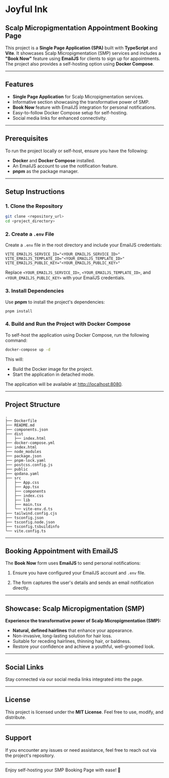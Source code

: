 # Joyful Ink

## Scalp Micropigmentation Appointment Booking Page

This project is a **Single Page Application (SPA)** built with **TypeScript** and **Vite**. It showcases Scalp Micropigmentation (SMP) services and includes a **"Book Now"** feature using **EmailJS** for clients to sign up for appointments. The project also provides a self-hosting option using **Docker Compose**.

---

## Features

- **Single Page Application** for Scalp Micropigmentation services.
- Informative section showcasing the transformative power of SMP.
- **Book Now** feature with EmailJS integration for personal notifications.
- Easy-to-follow Docker Compose setup for self-hosting.
- Social media links for enhanced connectivity.

---

## Prerequisites

To run the project locally or self-host, ensure you have the following:

- **Docker** and **Docker Compose** installed.
- An EmailJS account to use the notification feature.
- **pnpm** as the package manager.

---

## Setup Instructions

### 1. Clone the Repository

```bash
git clone <repository_url>
cd <project_directory>
```

### 2. Create a `.env` File

Create a `.env` file in the root directory and include your EmailJS credentials:

```env
VITE_EMAILJS_SERVICE_ID="<YOUR_EMAILJS_SERVICE_ID>"
VITE_EMAILJS_TEMPLATE_ID="<YOUR_EMAILJS_TEMPLATE_ID>"
VITE_EMAILJS_PUBLIC_KEY="<YOUR_EMAILJS_PUBLIC_KEY>"
```

Replace `<YOUR_EMAILJS_SERVICE_ID>`, `<YOUR_EMAILJS_TEMPLATE_ID>`, and `<YOUR_EMAILJS_PUBLIC_KEY>` with your EmailJS credentials.

### 3. Install Dependencies

Use **pnpm** to install the project's dependencies:

```bash
pnpm install
```

### 4. Build and Run the Project with Docker Compose

To self-host the application using Docker Compose, run the following command:

```bash
docker-compose up -d
```

This will:

- Build the Docker image for the project.
- Start the application in detached mode.

The application will be available at [http://localhost:8080](http://localhost:8080).

---

## Project Structure

```plaintext
.
├── Dockerfile
├── README.md
├── components.json
├── dist
│   ├── index.html
├── docker-compose.yml
├── index.html
├── node_modules
├── package.json
├── pnpm-lock.yaml
├── postcss.config.js
├── public
├── qodana.yaml
├── src
│   ├── App.css
│   ├── App.tsx
│   ├── components
│   ├── index.css
│   ├── lib
│   ├── main.tsx
│   └── vite-env.d.ts
├── tailwind.config.cjs
├── tsconfig.json
├── tsconfig.node.json
├── tsconfig.tsbuildinfo
└── vite.config.ts
```

---

## Booking Appointment with EmailJS

The **Book Now** form uses **EmailJS** to send personal notifications:

1. Ensure you have configured your EmailJS account and `.env` file.

2. The form captures the user's details and sends an email notification directly.

---

## Showcase: Scalp Micropigmentation (SMP)

**Experience the transformative power of Scalp Micropigmentation (SMP):**

- **Natural, defined hairlines** that enhance your appearance.
- Non-invasive, long-lasting solution for hair loss.
- Suitable for receding hairlines, thinning hair, or baldness.
- Restore your confidence and achieve a youthful, well-groomed look.

---

## Social Links

Stay connected via our social media links integrated into the page.

---

## License

This project is licensed under the **MIT License**. Feel free to use, modify, and distribute.

---

## Support

If you encounter any issues or need assistance, feel free to reach out via the project's repository.

---

Enjoy self-hosting your SMP Booking Page with ease! 🚀
